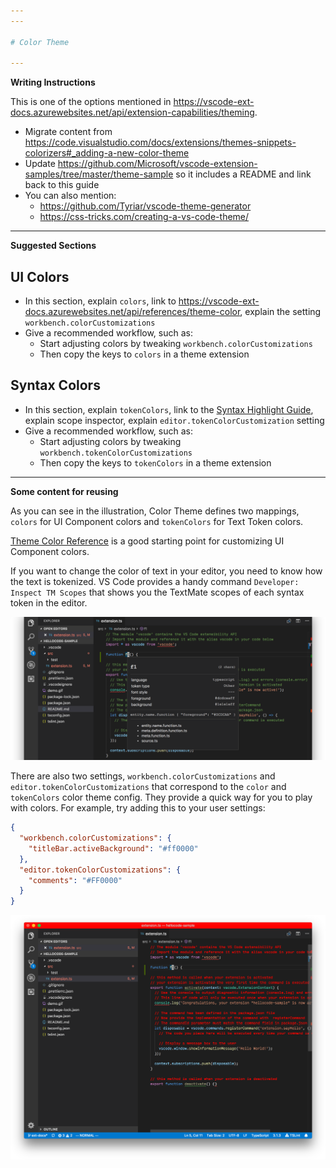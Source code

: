 ```yaml
---
---

# Color Theme

---
```

**Writing Instructions**

This is one of the options mentioned in https://vscode-ext-docs.azurewebsites.net/api/extension-capabilities/theming.

- Migrate content from https://code.visualstudio.com/docs/extensions/themes-snippets-colorizers#_adding-a-new-color-theme
- Update https://github.com/Microsoft/vscode-extension-samples/tree/master/theme-sample so it includes a README and link back to this guide
- You can also mention:
  - https://github.com/Tyriar/vscode-theme-generator
  - https://css-tricks.com/creating-a-vs-code-theme/

---

**Suggested Sections**

## UI Colors

- In this section, explain `colors`, link to https://vscode-ext-docs.azurewebsites.net/api/references/theme-color, explain the setting `workbench.colorCustomizations`
- Give a recommended workflow, such as:
  - Start adjusting colors by tweaking `workbench.colorCustomizations`
  - Then copy the keys to `colors` in a theme extension

## Syntax Colors

- In this section, explain `tokenColors`, link to the [Syntax Highlight Guide](https://vscode-ext-docs.azurewebsites.net/api/language-extensions/syntax-highlight-guide), explain scope inspector, explain `editor.tokenColorCustomization` setting
- Give a recommended workflow, such as:
  - Start adjusting colors by tweaking `workbench.tokenColorCustomizations`
  - Then copy the keys to `tokenColors` in a theme extension

---

**Some content for reusing**

As you can see in the illustration, Color Theme defines two mappings, `colors` for UI Component colors and `tokenColors` for Text Token colors.

[Theme Color Reference](/api/references/theme-color) is a good starting point for customizing UI Component colors.

If you want to change the color of text in your editor, you need to know how the text is tokenized. VS Code provides a handy command `Developer: Inspect TM Scopes` that shows you the TextMate scopes of each syntax token in the editor.

![tm-inspector](./images/color-theme/tm-inspector.png)

There are also two settings, `workbench.colorCustomizations` and `editor.tokenColorCustomizations` that correspond to the `color` and `tokenColors` color theme config. They provide a quick way for you to play with colors. For example, try adding this to your user settings:

```json
{
  "workbench.colorCustomizations": {
    "titleBar.activeBackground": "#ff0000"
  },
  "editor.tokenColorCustomizations": {
    "comments": "#FF0000"
  }
}
```

![color-setting](./images/color-theme/color-setting.png)
